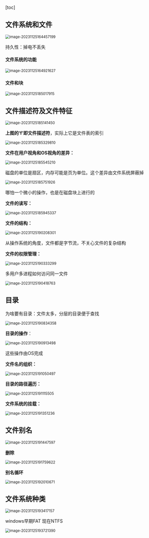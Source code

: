 [toc]

## 文件系统和文件

<img src="./image/image_12.1%20%E6%96%87%E4%BB%B6%E7%B3%BB%E7%BB%9F%20%E5%9F%BA%E6%9C%AC%E6%A6%82%E5%BF%B5/image-20231125164457199.png" alt="image-20231125164457199" style="zoom:80%;" />

持久性：掉电不丢失

#### 文件系统的功能

<img src="./image/image_12.1%20%E6%96%87%E4%BB%B6%E7%B3%BB%E7%BB%9F%20%E5%9F%BA%E6%9C%AC%E6%A6%82%E5%BF%B5/image-20231125164921627.png" alt="image-20231125164921627" style="zoom:80%;" />

#### 文件和块

<img src="./image/image_12.1%20%E6%96%87%E4%BB%B6%E7%B3%BB%E7%BB%9F%20%E5%9F%BA%E6%9C%AC%E6%A6%82%E5%BF%B5/image-20231125185017915.png" alt="image-20231125185017915" style="zoom:80%;" />

## 文件描述符及文件特征

<img src="./image/image_12.1%20%E6%96%87%E4%BB%B6%E7%B3%BB%E7%BB%9F%20%E5%9F%BA%E6%9C%AC%E6%A6%82%E5%BF%B5/image-20231125185141450.png" alt="image-20231125185141450" style="zoom:80%;" />

**上图的‘f’即文件描述符**，实际上它是文件表的索引

<img src="./image/image_12.1%20%E6%96%87%E4%BB%B6%E7%B3%BB%E7%BB%9F%20%E5%9F%BA%E6%9C%AC%E6%A6%82%E5%BF%B5/image-20231125185329810.png" alt="image-20231125185329810" style="zoom:80%;" />

**文件在用户视角和OS视角的差异：**

<img src="./image/image_12.1%20%E6%96%87%E4%BB%B6%E7%B3%BB%E7%BB%9F%20%E5%9F%BA%E6%9C%AC%E6%A6%82%E5%BF%B5/image-20231125185545210.png" alt="image-20231125185545210" style="zoom:80%;" />

磁盘的单位是扇区，内存可能是页为单位。这个差异由文件系统屏蔽掉

<img src="./image/image_12.1%20%E6%96%87%E4%BB%B6%E7%B3%BB%E7%BB%9F%20%E5%9F%BA%E6%9C%AC%E6%A6%82%E5%BF%B5/image-20231125185751926.png" alt="image-20231125185751926" style="zoom:80%;" />

哪怕一个微小的操作，也是在磁盘块上进行的

**文件的读写：**

<img src="./image/image_12.1%20%E6%96%87%E4%BB%B6%E7%B3%BB%E7%BB%9F%20%E5%9F%BA%E6%9C%AC%E6%A6%82%E5%BF%B5/image-20231125185945337.png" alt="image-20231125185945337" style="zoom:80%;" />

**文件的结构：**

<img src="./image/image_12.1%20%E6%96%87%E4%BB%B6%E7%B3%BB%E7%BB%9F%20%E5%9F%BA%E6%9C%AC%E6%A6%82%E5%BF%B5/image-20231125190208301.png" alt="image-20231125190208301" style="zoom:80%;" />

从操作系统的角度，文件都是字节流，不关心文件的复杂结构

**文件的权限管理：**

<img src="./image/image_12.1%20%E6%96%87%E4%BB%B6%E7%B3%BB%E7%BB%9F%20%E5%9F%BA%E6%9C%AC%E6%A6%82%E5%BF%B5/image-20231125190333299.png" alt="image-20231125190333299" style="zoom:80%;" />

多用户多进程如何访问同一文件

<img src="./image/image_12.1%20%E6%96%87%E4%BB%B6%E7%B3%BB%E7%BB%9F%20%E5%9F%BA%E6%9C%AC%E6%A6%82%E5%BF%B5/image-20231125190418763.png" alt="image-20231125190418763" style="zoom:80%;" />

## 目录

为啥要有目录：文件太多，分层的目录便于查找

<img src="./image/image_12.1%20%E6%96%87%E4%BB%B6%E7%B3%BB%E7%BB%9F%20%E5%9F%BA%E6%9C%AC%E6%A6%82%E5%BF%B5/image-20231125190834358.png" alt="image-20231125190834358" style="zoom:80%;" />

**目录的操作**：

<img src="./image/image_12.1%20%E6%96%87%E4%BB%B6%E7%B3%BB%E7%BB%9F%20%E5%9F%BA%E6%9C%AC%E6%A6%82%E5%BF%B5/image-20231125190913498.png" alt="image-20231125190913498" style="zoom:80%;" />

这些操作由OS完成

**文件名的组织：**

<img src="./image/image_12.1%20%E6%96%87%E4%BB%B6%E7%B3%BB%E7%BB%9F%20%E5%9F%BA%E6%9C%AC%E6%A6%82%E5%BF%B5/image-20231125191050497.png" alt="image-20231125191050497" style="zoom:80%;" />

**目录的路径遍历：**

<img src="./image/image_12.1%20%E6%96%87%E4%BB%B6%E7%B3%BB%E7%BB%9F%20%E5%9F%BA%E6%9C%AC%E6%A6%82%E5%BF%B5/image-20231125191115505.png" alt="image-20231125191115505" style="zoom:80%;" />

**文件系统的挂载：**

<img src="./image/image_12.1%20%E6%96%87%E4%BB%B6%E7%B3%BB%E7%BB%9F%20%E5%9F%BA%E6%9C%AC%E6%A6%82%E5%BF%B5/image-20231125191351236.png" alt="image-20231125191351236" style="zoom:80%;" />

## 文件别名

<img src="./image/image_12.1%20%E6%96%87%E4%BB%B6%E7%B3%BB%E7%BB%9F%20%E5%9F%BA%E6%9C%AC%E6%A6%82%E5%BF%B5/image-20231125191447597.png" alt="image-20231125191447597" style="zoom:80%;" />

**删除**

<img src="./image/image_12.1%20%E6%96%87%E4%BB%B6%E7%B3%BB%E7%BB%9F%20%E5%9F%BA%E6%9C%AC%E6%A6%82%E5%BF%B5/image-20231125191759622.png" alt="image-20231125191759622" style="zoom:80%;" />

**别名循环**

<img src="./image/image_12.1%20%E6%96%87%E4%BB%B6%E7%B3%BB%E7%BB%9F%20%E5%9F%BA%E6%9C%AC%E6%A6%82%E5%BF%B5/image-20231125192010671.png" alt="image-20231125192010671" style="zoom:80%;" />



 

## 文件系统种类

<img src="./image/image_12.1%20%E6%96%87%E4%BB%B6%E7%B3%BB%E7%BB%9F%20%E5%9F%BA%E6%9C%AC%E6%A6%82%E5%BF%B5/image-20231125193417157.png" alt="image-20231125193417157" style="zoom:80%;" />

windows早期FAT 现在NTFS

<img src="./image/image_12.1%20%E6%96%87%E4%BB%B6%E7%B3%BB%E7%BB%9F%20%E5%9F%BA%E6%9C%AC%E6%A6%82%E5%BF%B5/image-20231125193721390.png" alt="image-20231125193721390" style="zoom:80%;" />
